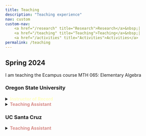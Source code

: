 ```yaml
---
title: Teaching
description: "Teaching experience"
nav: custom
custom-nav: 
    <a href="/research" title="Research">Research</a>&nbsp;|
    <a href="/teaching" title="Teaching">Teaching</a>&nbsp;|
    <a href="/activities" title="Activities">Activities</a>
permalink: /teaching
---
```


<div class="callout">
    <h2> Spring 2024 </h2>
<p>I am teaching the Ecampus course MTH 065: Elementary Algebra </p>
</div>

### Oregon State University

<details>
    <summary><b style="color:#ffffbf">Instructor of Record</b></summary>

<ul style="line-height:150%">

<li> MTH 065 <b>Elementary Algebra</b>, <small>Spring 2024</small></li>

<li> MTH 112Z <b>Precalculus II: Trigonometry</b>, <small>Summer 2023</small><li>
  <!--  lecture notes link <br>
<a href="https://drive.google.com/file/d/1v49XUyFHrqUPDDNuuDMX1shjGaUa5ZBo/view?usp=drive_link" class="internal-link quarter-line-space">Lecture notes&nbsp;→</a>
</li>-->

</ul>
</details>

<!-- --------------------------------------------------- -->

<details>
    <summary><b style="color:#d78a86">Teaching Assistant</b></summary>

<ul style="line-height:180%">

<li> MTH 343 <b>Modern Algebra</b>, <small>Winter 2024</small></li>

<li> MTH 103 <b>Algebriac Reasoning</b>, <small>Winter 2024</small></li>

<li> MTH 254 <b>Vector Calculus I</b>, <small>Fall 2023</small></li>

<li> MATH 341 <b>Linear Algebra I</b>, <small>Spring 2023</small></li>

<li> MTH 252 <b>Integral Calculus</b>, <small>Winter 2022</small></li>

<li> MTH 254 <b>Vector Calculus I</b>, <small>Fall 2022</small></li>

</ul>
</details>

<!-- --------------------------------------------------- -->

### UC Santa Cruz
<!-- bfe3ff -->
<details>
    <summary><b style="color:#d78a86">Teaching Assistant</b></summary>

<ul style="line-height:180%">

<li> MATH 21 <b>Linear Algebra</b>, <small>Spring 2022</small></li>

<li> MATH 21 <b>Linear Algebra</b>, <small>Winter 2022</small></li>

<li> MATH 11B </b>Mathematical Methods for Economists II</b>, <small>Fall 2021</small></li>

</ul>
</details>

<!--
<details>
    <summary><b style="color:#ffb3ff">Tutor</b></summary>

Learning & Academic Support Centre

<ul style="line-height:180%">

<li> MAT260 <b>Linear Algebra</b>, <small>Spring 2015</small></li>
<li> MAT284 <b>Probability and Statistics</b>, <small>Spring 2015</small></li>
<li> MAT101 <b>Calculus I</b>, <small>Fall 2014</small></li>

</ul>
</details>-->

<!-- #e894b5 -->
